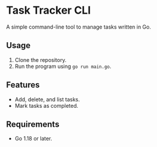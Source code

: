 # Task Tracker CLI

A simple command-line tool to manage tasks written in Go.

## Usage
1. Clone the repository.
2. Run the program using `go run main.go`.

## Features
- Add, delete, and list tasks.
- Mark tasks as completed.

## Requirements
- Go 1.18 or later.
